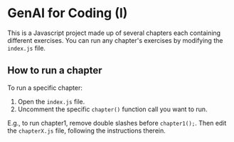 # GenAI for Coding (I)

This is a Javascript project made up of several chapters each 
containing different exercises. You can run any chapter's exercises 
by modifying the `index.js` file.

## How to run a chapter
To run a specific chapter:
1. Open the `index.js` file.
2. Uncomment the specific `chapter()` function call you want to run.

E.g., to run chapter1, remove double slashes before `chapter1();`.
Then edit the `chapterX.js` file, following the instructions therein.

